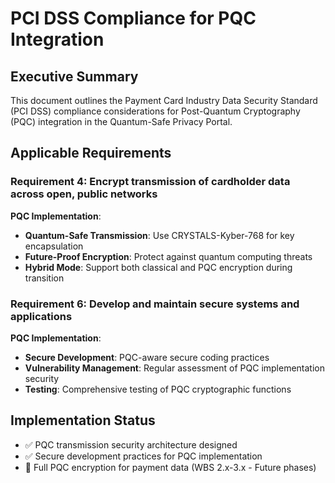 # PCI DSS Compliance for PQC Integration

## Executive Summary

This document outlines the Payment Card Industry Data Security Standard (PCI DSS) compliance considerations for Post-Quantum Cryptography (PQC) integration in the Quantum-Safe Privacy Portal.

## Applicable Requirements

### Requirement 4: Encrypt transmission of cardholder data across open, public networks

**PQC Implementation**:
- **Quantum-Safe Transmission**: Use CRYSTALS-Kyber-768 for key encapsulation
- **Future-Proof Encryption**: Protect against quantum computing threats
- **Hybrid Mode**: Support both classical and PQC encryption during transition

### Requirement 6: Develop and maintain secure systems and applications

**PQC Implementation**:
- **Secure Development**: PQC-aware secure coding practices
- **Vulnerability Management**: Regular assessment of PQC implementation security
- **Testing**: Comprehensive testing of PQC cryptographic functions

## Implementation Status

- ✅ PQC transmission security architecture designed
- ✅ Secure development practices for PQC implementation
- 🔄 Full PQC encryption for payment data (WBS 2.x-3.x - Future phases)
